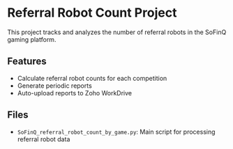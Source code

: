 # Referral Robot Count Project

This project tracks and analyzes the number of referral robots in the SoFinQ gaming platform.

## Features
- Calculate referral robot counts for each competition
- Generate periodic reports
- Auto-upload reports to Zoho WorkDrive

## Files
- `SoFinQ_referral_robot_count_by_game.py`: Main script for processing referral robot data
